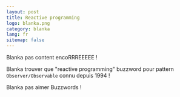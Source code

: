 ```yaml
---
layout: post
title: Reactive programming
logo: blanka.png
category: blanka
lang: fr
sitemap: false
---
```


Blanka pas content encoRRREEEEE !

Blanka trouver que "reactive programming" buzzword pour pattern `Observer/Observable` connu depuis 1994 !

Blanka pas aimer Buzzwords !